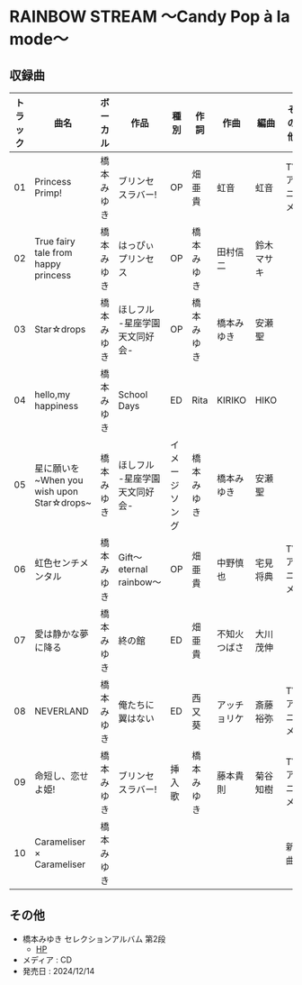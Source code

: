 # RAINBOW STREAM ～Candy Pop à la mode～

## 収録曲

| トラック | 曲名 | ボーカル | 作品 | 種別 | 作詞 | 作曲 | 編曲 | その他 | 年 |
|---|---|---|---|---|---|---|---|---|---|
| 01 | Princess Primp! | 橋本みゆき | ブリンセスラバー! | OP | 畑亜貴 | 虹音 | 虹音 | TVアニメ | 2009 |
| 02 | True fairy tale from happy princess | 橋本みゆき | はっぴぃプリンセス | OP | 橋本みゆき | 田村信二 | 鈴木マサキ |  | 2007 |
| 03 | Star☆drops | 橋本みゆき | ほしフル -星座学園天文同好会- | OP | 橋本みゆき | 橋本みゆき | 安瀬聖 |  | 2007 |
| 04 | hello,my happiness | 橋本みゆき | School Days | ED | Rita | KIRIKO | HIKO |  | 2005 |
| 05 | 星に願いを~When you wish upon Star☆drops~ | 橋本みゆき | ほしフル -星座学園天文同好会- | イメージソング | 橋本みゆき | 橋本みゆき | 安瀬聖 |  | 2007 |
| 06 | 虹色センチメンタル | 橋本みゆき | Gift〜eternal rainbow〜 | OP | 畑亜貴 | 中野慎也 | 宅見将典 | TVアニメ | 2006 |
| 07 | 愛は静かな夢に降る | 橋本みゆき | 終の館 | ED | 畑亜貴 | 不知火つばさ | 大川茂伸 |  | 2004 |
| 08 | NEVERLAND | 橋本みゆき | 俺たちに翼はない | ED | 西又葵 | アッチョリケ | 斎藤裕弥 | TVアニメ | 2011 |
| 09 | 命短し、恋せよ姫! | 橋本みゆき | ブリンセスラバー! | 挿入歌 | 橋本みゆき | 藤本貴則 | 菊谷知樹 | TVアニメ | 2009 |
| 10 | Carameliser × Carameliser | 橋本みゆき |  |  |  |  |  | 新曲 | 2024 | 

## その他

- 橋本みゆき セレクションアルバム 第2段
    - [HP](http://hashimotomiyuki.com/archives/news/1519.html)
- メディア : CD
- 発売日 : 2024/12/14 